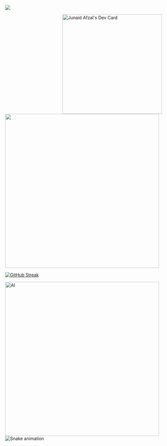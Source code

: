 ![](https://komarev.com/ghpvc/?username=imjunaidafzal&label=PROFILE+VIEWS)

<a href="https://app.daily.dev/ImJunaidAfzal"><img align="right" src="https://api.daily.dev/devcards/d639079782a949158f0f1784f39bf870.png?r=9wo" width="320" alt="Junaid Afzal's Dev Card"/></a> 

<img src="https://github-readme-stats.vercel.app/api?username=imjunaidafzal&show_icons=true&theme=dark" width="495">


[![GitHub Streak](https://github-readme-streak-stats.herokuapp.com?user=imjunaidafzal&theme=dark&ring=DD2727)](https://git.io/streak-stats)

<img align="left" src="https://github.com/imJunaidAfzal/imJunaidAfzal/blob/main/Ai_.gif" width="495" alt="AI"/> 


![Snake animation](https://github.com/imJunaidAfzal/imJunaidAfzal/blob/output/github-contribution-grid-snake.svg)
